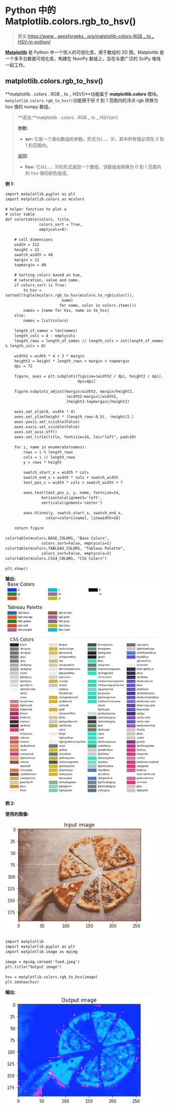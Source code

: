 # Python 中的 Matplotlib.colors.rgb_to_hsv()

> 原文:[https://www . geesforgeks . org/matplotlib-colors-RGB _ to _ HSV-in-python/](https://www.geeksforgeeks.org/matplotlib-colors-rgb_to_hsv-in-python/)

**[Matplotlib](http://geeksforgeeks.org/python-matplotlib-an-overview/)** 是 Python 中一个惊人的可视化库，用于数组的 2D 图。Matplotlib 是一个多平台数据可视化库，构建在 NumPy 数组上，旨在与更广泛的 SciPy 堆栈一起工作。

## matplotlib.colors.rgb_to_hsv()

**matplotlib . colors . RGB _ to _ HSV()**功能属于 **matplotlib.colors** 模块。`matplotlib.colors.rgb_to_hsv()`功能用于将 0 到 1 范围内的浮点 rgb 转换为 hsv 值的 numpy 数组。

> **语法:**matplotlib . colors . RGB _ to _ HSV(arr)
> 
> **参数:**
> 
> *   **arr:** 它是一个类似数组的参数，形式为(…，3)，其中所有值必须在 0 到 1 的范围内。
> 
> **返回:**
> 
> *   **hsv:** 它以(…，3)的形式返回一个数组，该数组由转换为 0 到 1 范围内的 hsv 值的颜色组成。

**例 1:**

```
import matplotlib.pyplot as plt
import matplotlib.colors as mcolors

# helper function to plot a 
# color table
def colortable(colors, title, 
               colors_sort = True,
               emptycols=0):

    # cell dimensions
    width = 212
    height = 22
    swatch_width = 48
    margin = 12
    topmargin = 40

    # Sorting colors based on hue,
    # saturation, value and name.
    if colors_sort is True:
        to_hsv = sorted((tuple(mcolors.rgb_to_hsv(mcolors.to_rgb(color))),
                         name)
                        for name, color in colors.items())
        names = [name for hsv, name in to_hsv]
    else:
        names = list(colors)

    length_of_names = len(names)
    length_cols = 4 - emptycols
    length_rows = length_of_names // length_cols + int(length_of_names % length_cols > 0)

    width2 = width * 4 + 2 * margin
    height2 = height * length_rows + margin + topmargin
    dpi = 72

    figure, axes = plt.subplots(figsize=(width2 / dpi, height2 / dpi),
                                dpi=dpi)

    figure.subplots_adjust(margin/width2, margin/height2,
                           (width2-margin)/width2, 
                           (height2-topmargin)/height2)

    axes.set_xlim(0, width * 4)
    axes.set_ylim(height * (length_rows-0.5), -height/2.)
    axes.yaxis.set_visible(False)
    axes.xaxis.set_visible(False)
    axes.set_axis_off()
    axes.set_title(title, fontsize=24, loc="left", pad=10)

    for i, name in enumerate(names):
        rows = i % length_rows
        cols = i // length_rows
        y = rows * height

        swatch_start_x = width * cols
        swatch_end_x = width * cols + swatch_width
        text_pos_x = width * cols + swatch_width + 7

        axes.text(text_pos_x, y, name, fontsize=14,
                horizontalalignment='left',
                verticalalignment='center')

        axes.hlines(y, swatch_start_x, swatch_end_x,
                  color=colors[name], linewidth=18)

    return figure

colortable(mcolors.BASE_COLORS, "Base Colors",
                colors_sort=False, emptycols=1)
colortable(mcolors.TABLEAU_COLORS, "Tableau Palette",
                colors_sort=False, emptycols=2)
colortable(mcolors.CSS4_COLORS, "CSS Colors")

plt.show()
```

**输出:**
![](img/ae1ec5657b2e4a7adbc55587556353cb.png)
![](img/a4e7dc1ccae4378c98cefa6407b4674e.png)

**例 2:**

**使用的图像:**

![](img/3b3a48a0e4e9bcbd0ffa659021569a6b.png)

```
import matplotlib
import matplotlib.pyplot as plt
import matplotlib.image as mpimg

image = mpimg.imread('food.jpeg')
plt.title("Output image")

hsv = matplotlib.colors.rgb_to_hsv(image)
plt.imshow(hsv)
```

 **输出:**
![](img/7e0e23804c143134a02d1ba14c43d036.png)